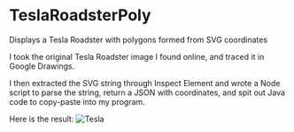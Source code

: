 # TeslaRoadsterPoly
Displays a Tesla Roadster with polygons formed from SVG coordinates

I took the original Tesla Roadster image I found online, and traced it in Google Drawings.

I then extracted the SVG string through Inspect Element and wrote a Node script to parse the string, return a JSON with coordinates, and spit out Java code to copy-paste into my program.

Here is the result:
![Tesla](https://i.imgur.com/PXtYry4.png)
